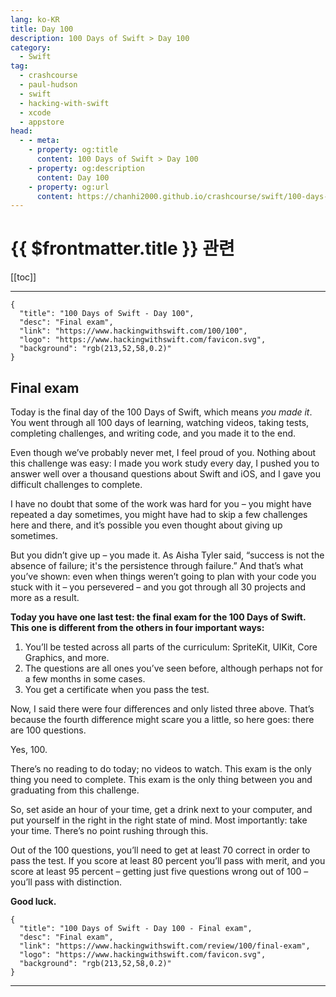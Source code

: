 ```yaml
---
lang: ko-KR
title: Day 100
description: 100 Days of Swift > Day 100
category:
  - Swift
tag: 
  - crashcourse
  - paul-hudson
  - swift
  - hacking-with-swift
  - xcode
  - appstore
head:
  - - meta:
    - property: og:title
      content: 100 Days of Swift > Day 100
    - property: og:description
      content: Day 100
    - property: og:url
      content: https://chanhi2000.github.io/crashcourse/swift/100-days-of-swift/100.html
---
```


# {{ $frontmatter.title }} 관련

[[toc]]

---

```component VPCard
{
  "title": "100 Days of Swift - Day 100",
  "desc": "Final exam",
  "link": "https://www.hackingwithswift.com/100/100",
  "logo": "https://www.hackingwithswift.com/favicon.svg",
  "background": "rgb(213,52,58,0.2)"
}
```

## Final exam

Today is the final day of the 100 Days of Swift, which means _you made it_. You went through all 100 days of learning, watching videos, taking tests, completing challenges, and writing code, and you made it to the end.

Even though we’ve probably never met, I feel proud of you. Nothing about this challenge was easy: I made you work study every day, I pushed you to answer well over a thousand questions about Swift and iOS, and I gave you difficult challenges to complete.

I have no doubt that some of the work was hard for you – you might have repeated a day sometimes, you might have had to skip a few challenges here and there, and it’s possible you even thought about giving up sometimes.

But you didn’t give up – you made it. As Aisha Tyler said, “success is not the absence of failure; it's the persistence through failure.” And that’s what you’ve shown: even when things weren’t going to plan with your code you stuck with it – you persevered – and you got through all 30 projects and more as a result.

**Today you have one last test: the final exam for the 100 Days of Swift. This one is different from the others in four important ways:**

1. You’ll be tested across all parts of the curriculum: SpriteKit, UIKit, Core Graphics, and more.
2. The questions are all ones you’ve seen before, although perhaps not for a few months in some cases.
3. You get a certificate when you pass the test.

Now, I said there were four differences and only listed three above. That’s because the fourth difference might scare you a little, so here goes: there are 100 questions.

Yes, 100.

There’s no reading to do today; no videos to watch. This exam is the only thing you need to complete. This exam is the only thing between you and graduating from this challenge.

So, set aside an hour of your time, get a drink next to your computer, and put yourself in the right in the right state of mind. Most importantly: take your time. There’s no point rushing through this.

Out of the 100 questions, you’ll need to get at least 70 correct in order to pass the test. If you score at least 80 percent you’ll pass with merit, and you score at least 95 percent – getting just five questions wrong out of 100 – you’ll pass with distinction.

**Good luck.**

```component VPCard
{
  "title": "100 Days of Swift - Day 100 - Final exam",
  "desc": "Final exam",
  "link": "https://www.hackingwithswift.com/review/100/final-exam",
  "logo": "https://www.hackingwithswift.com/favicon.svg",
  "background": "rgb(213,52,58,0.2)"
}

```

---
